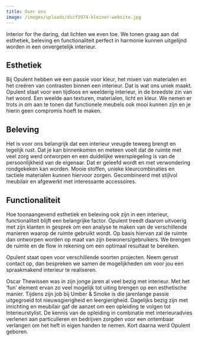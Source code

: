 ```yaml
---
title: Over ons
image: /images/uploads/dscf3974-kleiner-website.jpg
---
```

<!--StartFragment-->

Interior for the daring, dat lichten we even toe. We tonen graag aan dat esthetiek, beleving en functionaliteit perfect in harmonie kunnen uitgelijnd worden in een onvergetelijk interieur. 

## **Esthetiek**

Bij Opulent hebben we een passie voor kleur, het mixen van materialen en het creëren van contrasten binnen een interieur. Dat is wat ons uniek maakt. Opulent staat voor een tijdloos en weelderig interieur, in de breedste zin van het woord. Een weelde aan texturen, materialen, licht en kleur. We nemen er trots in om aan te tonen dat functionele meubels ook mooi kunnen zijn en je hierin geen compromis hoeft te maken.

## **Beleving**

Het is voor ons belangrijk dat een interieur vreugde teweeg brengt en tegelijk rust. Dat je kan binnenkomen en meteen voelt dat de ruimte met veel zorg werd ontworpen en een duidelijke weerspiegeling is van de persoonlijkheid van de eigenaar. Dat er geleefd wordt en met verwondering rondgekeken kan worden. Mooie stoffen, unieke kleurcombinaties en tactiele materialen kunnen hiervoor zorgen. Gecombineerd met stijlvol meubilair en afgewerkt met interessante accessoires. 

## **Functionaliteit**

Hoe toonaangevend esthetiek en beleving ook zijn in een interieur, functionaliteit blijft een belangrijke factor. Opulent treedt daarom uitvoerig met zijn klanten in gesprek om een analyse te maken van de verschillende manieren waarop de ruimte gebruikt wordt. Op basis hiervan zal de ruimte dan ontworpen worden op maat van zijn bewoners/gebruikers. We brengen de ruimte en de flow in rekening om een optimaal resultaat te bereiken.

<!--EndFragment-->

<!--StartFragment-->

Opulent staat open voor verschillende soorten projecten. Neem gerust contact op, dan bespreken we samen de mogelijkheden om voor jou een spraakmakend interieur te realiseren.

<!--EndFragment-->

<!--StartFragment-->

Oscar Thewissen was in zijn jonge jaren al veel bezig met interieur. Met het ‘fun’ element ervan zo veel mogelijk tot uiting brengen op een esthetische manier. Tijdens zijn job bij Umber & Smoke is die jarenlange passie uitgegroeid tot nieuwsgierigheid en leergierigheid. Dagelijks bezig zijn met inrichting en meubilair gaf de aanzet om een opleiding te volgen tot Interieurstylist. De kennis van de opleiding in combinatie met interieuradvies verlenen aan particulieren en bedrijven zorgden voor een ontembaar verlangen om het heft in eigen handen te nemen. Kort daarna werd Opulent geboren.

<!--EndFragment-->